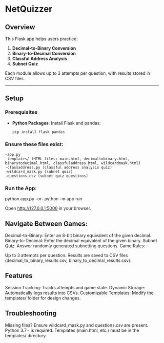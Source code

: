 # NetQuizzer

## Overview
This Flask app helps users practice:
1. **Decimal-to-Binary Conversion**
2. **Binary-to-Decimal Conversion**
3. **Classful Address Analysis**
4. **Subnet Quiz**

Each module allows up to 3 attempts per question, with results stored in CSV files.

---

## Setup

### Prerequisites
- **Python Packages**: Install Flask and pandas:
  ```bash
  pip install flask pandas 

### Ensure these files exist:
    -app.py
    -templates/ (HTML files: main.html, decimaltobinary.html, binarytodecimal.html, classfuladdress.html, wildcardmask.html)
    -classaddress.py (classful address analysis quiz)
    -wildcard_mask.py (subnet quiz)
    -questions.csv (subnet quiz questions)

### Run the App:

python app.py -or- python -m app run

Open http://127.0.0.1:5000 in your browser.


## Navigate Between Games:

Decimal-to-Binary: Enter an 8-bit binary equivalent of the given decimal.
Binary-to-Decimal: Enter the decimal equivalent of the given binary.
Subnet Quiz: Answer randomly generated subnetting questions.
Game Rules:

Up to 3 attempts per question.
Results are saved to CSV files (decimal_to_binary_results.csv, binary_to_decimal_results.csv).

## Features
Session Tracking: Tracks attempts and game state.
Dynamic Storage: Automatically logs results into CSVs.
Customizable Templates: Modify the templates/ folder for design changes.

## Troubleshooting
Missing files? Ensure wildcard_mask.py and questions.csv are present.
Python 3.7+ is required.
Templates (main.html, etc.) must be in the templates/ directory.
